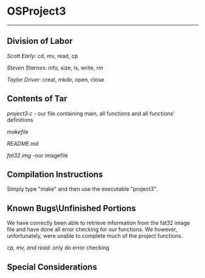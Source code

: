 # OSProject3
---------------------------------------------------------

## Division of Labor
*Scott Early*:       cd, mv, read, cp
  
*Steven Starnes*:    info, size, ls, write, rm

*Taylor Driver*:     creat, mkdir, open, close

## Contents of Tar
*project3.c* - our file containing main, all functions and all functions' definitions

*makefile*

*README.md*

*fat32.img*  -our imagefile

## Compilation Instructions
Simply type "make" and then use the executable "project3".

## Known Bugs\Unfinished Portions
We have correctly been able to retrieve information from the fat32 image file and have done all error checking for our functions. We however, unfortunately, were unable to complete much of the project functions.

*cp, mv, and read*: only do error checking


## Special Considerations

